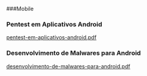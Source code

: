 ###Mobile

### Pentest em Aplicativos Android
[pentest-em-aplicativos-android.pdf](https://github.com/user-attachments/files/22855990/pentest-em-aplicativos-android)
### Desenvolvimento de Malwares para Android
[desenvolvimento-de-malwares-para-android.pdf](https://github.com/user-attachments/files/22855993/desenvolvimento-de-malwares-para-android)


